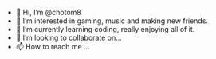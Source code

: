 - 👋 Hi, I’m @chotom8
- 👀 I’m interested in gaming, music and making new friends.
- 🌱 I’m currently learning coding, really enjoying all of it.
- 💞️ I’m looking to collaborate on...
- 📫 How to reach me ...

<!---
chotom8/chotom8 is a ✨ special ✨ repository because its `README.md` (this file) appears on your GitHub profile.
You can click the Preview link to take a look at your changes.
--->
